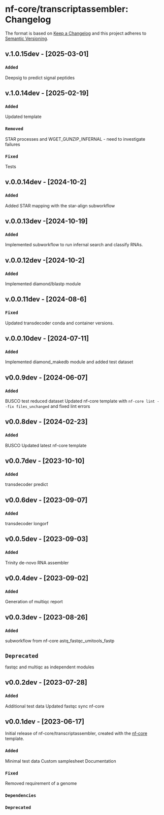 # nf-core/transcriptassembler: Changelog

The format is based on [Keep a Changelog](https://keepachangelog.com/en/1.0.0/)
and this project adheres to [Semantic Versioning](https://semver.org/spec/v2.0.0.html).

## v.1.0.15dev - [2025-03-01]

### `Added`

Deepsig to predict signal peptides

## v.1.0.14dev - [2025-02-19]

### `Added`

Updated template

### `Removed`

STAR processes and WGET_GUNZIP_INFERNAL - need to investigate failures

### `Fixed`

Tests

## v.0.0.14dev - [2024-10-2]

### `Added`

Added STAR mapping with the star-align subworkflow

## v.0.0.13dev -[2024-10-19]

### `Added`

Implemented subworkflow to run infernal search and classify RNAs.

## v.0.0.12dev -[2024-10-2]

### `Added`

Implemented diamond/blastp module

## v.0.0.11dev - [2024-08-6]

### `Fixed`

Updated transdecoder conda and container versions.

## v.0.0.10dev - [2024-07-11]

### `Added`

Implemented diamond_makedb module and added test dataset

## v0.0.9dev - [2024-06-07]

### `Added`

BUSCO test reduced dataset
Updated nf-core template with `nf-core lint --fix files_unchanged` and fixed lint errors

## v0.0.8dev - [2024-02-23]

### `Added`

BUSCO
Updated latest nf-core template

## v0.0.7dev - [2023-10-10]

### `Added`

transdecoder predict

## v0.0.6dev - [2023-09-07]

### `Added`

transdecoder longorf

## v0.0.5dev - [2023-09-03]

### `Added`

Trinity de-novo RNA assembler

## v0.0.4dev - [2023-09-02]

### `Added`

Generation of multiqc report

## v0.0.3dev - [2023-08-26]

### `Added`

subworkflow from nf-core astq_fastqc_umitools_fastp

## `Deprecated`

fastqc and multiqc as independent modules

## v0.0.2dev - [2023-07-28]

### `Added`

Additional test data
Updated fastqc
sync nf-core

## v0.0.1dev - [2023-06-17]

Initial release of nf-core/transcriptassembler, created with the [nf-core](https://nf-co.re/) template.

### `Added`

Minimal test data
Custom samplesheet
Documentation

### `Fixed`

Removed requirement of a genome

### `Dependencies`

### `Deprecated`

